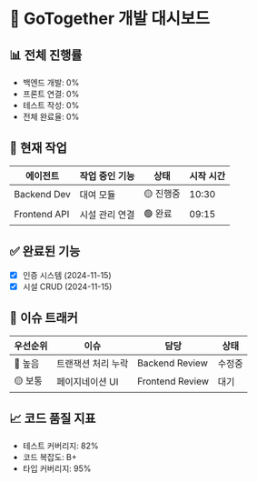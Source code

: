 # 🎯 GoTogether 개발 대시보드

## 📊 전체 진행률
- 백엔드 개발:  0%
- 프론트 연결:  0%
- 테스트 작성:  0%
- 전체 완료율:  0%

## 🔄 현재 작업
| 에이전트 | 작업 중인 기능 | 상태 | 시작 시간 |
|---------|--------------|------|----------|
| Backend Dev | 대여 모듈 | 🟡 진행중 | 10:30 |
| Frontend API | 시설 관리 연결 | 🟢 완료 | 09:15 |

## ✅ 완료된 기능
- [x] 인증 시스템 (2024-11-15)
- [x] 시설 CRUD (2024-11-15)

## 🐛 이슈 트래커
| 우선순위 | 이슈 | 담당 | 상태 |
|---------|------|------|------|
| 🔴 높음 | 트랜잭션 처리 누락 | Backend Review | 수정중 |
| 🟡 보통 | 페이지네이션 UI | Frontend Review | 대기 |

## 📈 코드 품질 지표
- 테스트 커버리지: 82%
- 코드 복잡도: B+
- 타입 커버리지: 95%